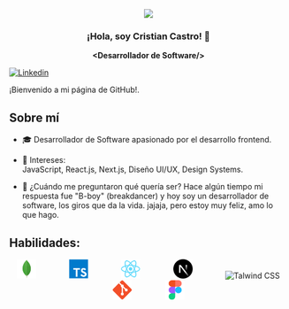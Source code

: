 <p align="center" width="300">
   <img align="center" width="200" src="https://github.com/Cristian-DW/layout/blob/main/Marca.png" />
   <h3 align="center">¡Hola, soy Cristian Castro! 👋 </h3>
</p>
<p align="center"><strong>&lt;Desarrollador de Software/&gt;  </strong></p>

[![Linkedin](https://img.shields.io/badge/-LinkedIn-blue?style=flat&logo=Linkedin&logoColor=white)](https://www.linkedin.com/in/cristian-castro-pineda)

¡Bienvenido a mi página de GitHub!.

## Sobre mí

- 🎓 Desarrollador de Software apasionado por el desarrollo frontend.

- 🎯 Intereses: <br>JavaScript, React.js, Next.js, Diseño UI/UX, Design Systems.

- 🤸 ¿Cuándo me preguntaron qué quería ser? Hace algún tiempo mi respuesta fue "B-boy" (breakdancer) y hoy soy un desarrollador de software, los giros que da la vida. jajaja, pero estoy muy feliz, amo lo que hago.



## Habilidades:

<div align="center">
   
   <img height="35" src="https://raw.githubusercontent.com/devicons/devicon/master/icons/mongodb/mongodb-original.svg" title="MongoDB">
      &nbsp;&nbsp;&nbsp;&nbsp;&nbsp;&nbsp;&nbsp;&nbsp;&nbsp;&nbsp;&nbsp;&nbsp;&nbsp;
   
   <img height="35" src="https://raw.githubusercontent.com/devicons/devicon/master/icons/typescript/typescript-original.svg" title="Typescript">
    &nbsp;&nbsp;&nbsp;&nbsp;&nbsp;&nbsp;&nbsp;&nbsp;&nbsp;&nbsp;&nbsp;&nbsp;&nbsp;
   
   <img height="35" src="https://raw.githubusercontent.com/devicons/devicon/master/icons/react/react-original.svg" title="React.js">
    &nbsp;&nbsp;&nbsp;&nbsp;&nbsp;&nbsp;&nbsp;&nbsp;&nbsp;&nbsp;&nbsp;&nbsp;&nbsp;
    
   <img height="35" src="https://raw.githubusercontent.com/devicons/devicon/master/icons/nextjs/nextjs-original.svg" title="Next.js">
      &nbsp;&nbsp;&nbsp;&nbsp;&nbsp;&nbsp;&nbsp;&nbsp;&nbsp;&nbsp;&nbsp;&nbsp;&nbsp;

   <img height="35" src="https://www.vectorlogo.zone/logos/tailwindcss/tailwindcss-icon.svg" title="Talwind CSS">
    &nbsp;&nbsp;&nbsp;&nbsp;&nbsp;&nbsp;&nbsp;&nbsp;&nbsp;&nbsp;&nbsp;&nbsp;&nbsp;
   
   <img height="35" src="https://raw.githubusercontent.com/devicons/devicon/master/icons/git/git-original.svg" title="Git">
     &nbsp;&nbsp;&nbsp;&nbsp;&nbsp;&nbsp;&nbsp;&nbsp;&nbsp;&nbsp;&nbsp;&nbsp;&nbsp;
     
   <img height="35" src="https://raw.githubusercontent.com/devicons/devicon/master/icons/figma/figma-original.svg" title="Figma">
    &nbsp;&nbsp;&nbsp;&nbsp;&nbsp;&nbsp;&nbsp;&nbsp;&nbsp;&nbsp;&nbsp;&nbsp;&nbsp;
    
   
</div>
